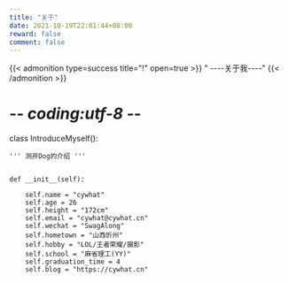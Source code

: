 ```yaml
---
title: "关于"
date: 2021-10-19T22:01:44+08:00
reward: false
comment: false
---
```


{{< admonition type=success title="!" open=true >}}
" ----关于我----"
{{< /admonition >}}


# -*- coding:utf-8 -*-
class IntroduceMyself():


    ''' 测开Dog的介绍 '''


    def __init__(self):
    
        self.name = "cywhat"
        self.age = 26
        self.height = "172cm"
        self.email = "cywhat@cywhat.cn"
        self.wechat = "SwagAlong"
        self.hometown = "山西忻州"
        self.hobby = "LOL/王者荣耀/摄影"
        self.school = "麻省理工(YY)"
        self.graduation_time = 4
        self.blog = "https://cywhat.cn"

